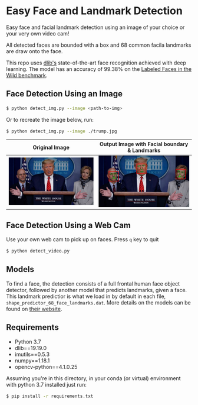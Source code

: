 # Easy Face and Landmark Detection
Easy face and facial landmark detection using an image of your choice or your very own video cam!

All detected faces are bounded with a box and 68 common facila landmarks are draw onto the face.

This repo uses [dlib's](http://dlib.net/) state-of-the-art face recognition achieved with deep learning. The model has an accuracy of 99.38% on the [Labeled Faces in the Wild benchmark](http://vis-www.cs.umass.edu/lfw/).

## Face Detection Using an Image

```bash
$ python detect_img.py --image <path-to-img>
```

Or to recreate the image below, run: 
```bash
$ python detect_img.py --image ./trump.jpg 
```

Original Image             |  Output Image with Facial boundary & Landmarks
:-------------------------:|:-------------------------:
![](trump.jpg) |  ![](Output.jpg)


## Face Detection Using a Web Cam

Use your own web cam to pick up on faces. Press `q` key to quit 

```bash
$ python detect_video.py
```

## Models
To find a face, the detection consists of a full frontal human face object detector, followed by another model that predicts landmarks, given a face. This landmark predictior is what we load in by default in each file, `shape_predictor_68_face_landmarks.dat`. More details on the models can be found on [their website](http://dlib.net/face_detection_ex.cpp.html).


## Requirements
- Python 3.7
- dlib==19.19.0
- imutils==0.5.3
- numpy==1.18.1
- opencv-python==4.1.0.25

Assuming you're in this directory, in your conda (or virtual) environment with python 3.7 installed just run:
```bash
$ pip install -r requirements.txt
```
